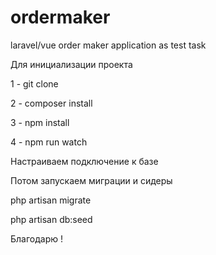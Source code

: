 # ordermaker
laravel/vue order maker application as test task

Для инициализации проекта 

1 - git clone

2 - composer install

3 - npm install

4 - npm run watch

Настраиваем подключение к базе

Потом запускаем миграции и сидеры 

php artisan migrate

php artisan db:seed

Благодарю !
